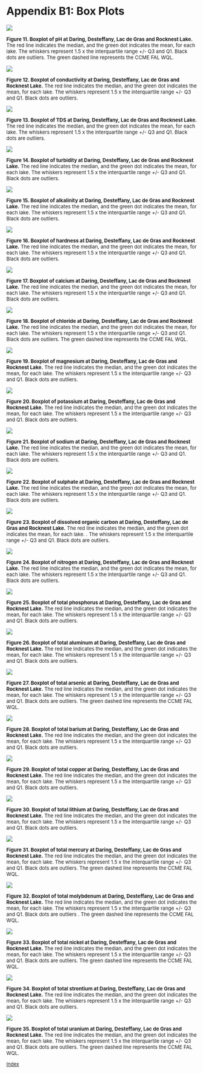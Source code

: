 # Appendix B1: Box Plots

<img src="pHBox.png">
  
<font size="-1"> **Figure 11. Boxplot of pH at Daring, Desteffany, Lac de Gras and Rocknest Lake.** The red line indicates the median, and the green dot indicates the mean, for each lake. The whiskers represent 1.5 x the interquartile range +/- Q3 and Q1. Black dots are outliers. The green dashed line represents the CCME FAL WQL.

<img src="ConductivityBox.png">
  
<font size="-1"> **Figure 12. Boxplot of conductivity at Daring, Desteffany, Lac de Gras and Rocknest Lake.** The red line indicates the median, and the green dot indicates the mean, for each lake. The whiskers represent 1.5 x the interquartile range +/- Q3 and Q1. Black dots are outliers.

<img src="TDSBox.png">
  
<font size="-1"> **Figure 13. Boxplot of TDS at Daring, Desteffany, Lac de Gras and Rocknest Lake.** The red line indicates the median, and the green dot indicates the mean, for each lake. The whiskers represent 1.5 x the interquartile range +/- Q3 and Q1. Black dots are outliers.

<img src="TurbidityBox.png">
  
<font size="-1"> **Figure 14. Boxplot of turbidity at Daring, Desteffany, Lac de Gras and Rocknest Lake.** The red line indicates the median, and the green dot indicates the mean, for each lake. The whiskers represent 1.5 x the interquartile range +/- Q3 and Q1. Black dots are outliers.

<img src="AlkalinityBox.png">
  
<font size="-1"> **Figure 15. Boxplot of alkalinity at Daring, Desteffany, Lac de Gras and Rocknest Lake.** The red line indicates the median, and the green dot indicates the mean, for each lake. The whiskers represent 1.5 x the interquartile range +/- Q3 and Q1. Black dots are outliers.

<img src="HardnessBox.png">
  
<font size="-1"> **Figure 16. Boxplot of hardness at Daring, Desteffany, Lac de Gras and Rocknest Lake.** The red line indicates the median, and the green dot indicates the mean, for each lake. The whiskers represent 1.5 x the interquartile range +/- Q3 and Q1. Black dots are outliers.

<img src="CaBox.png">
  
<font size="-1"> **Figure 17. Boxplot of calcium at Daring, Desteffany, Lac de Gras and Rocknest Lake.** The red line indicates the median, and the green dot indicates the mean, for each lake. The whiskers represent 1.5 x the interquartile range +/- Q3 and Q1. Black dots are outliers.

<img src="ClBox.png">
  
<font size="-1"> **Figure 18. Boxplot of chloride at Daring, Desteffany, Lac de Gras and Rocknest Lake.** The red line indicates the median, and the green dot indicates the mean, for each lake. The whiskers represent 1.5 x the interquartile range +/- Q3 and Q1. Black dots are outliers. The green dashed line represents the CCME FAL WQL.

<img src="MgBox.png">
  
<font size="-1"> **Figure 19. Boxplot of magnesium at Daring, Desteffany, Lac de Gras and Rocknest Lake.** The red line indicates the
median, and the green dot indicates the mean, for each lake. The whiskers represent 1.5 x the interquartile range +/- Q3 and Q1.
Black dots are outliers.

<img src="KBox.png">
  
<font size="-1"> **Figure 20. Boxplot of potassium at Daring, Desteffany, Lac de Gras and Rocknest Lake.** The red line indicates the
median, and the green dot indicates the mean, for each lake. The whiskers represent 1.5 x the interquartile range +/- Q3 and Q1.
Black dots are outliers.

<img src="NaBox.png">
  
<font size="-1"> **Figure 21. Boxplot of sodium at Daring, Desteffany, Lac de Gras and Rocknest Lake.** The red line indicates the median, and the green dot indicates the mean, for each lake. The whiskers represent 1.5 x the interquartile range +/- Q3 and Q1. Black dots are outliers.

<img src="SO4Box.png">
  
<font size="-1"> **Figure 22. Boxplot of sulphate at Daring, Desteffany, Lac de Gras and Rocknest Lake.** The red line indicates the median, and the green dot indicates the mean, for each lake. The whiskers represent 1.5 x the interquartile range +/- Q3 and Q1. Black dots are outliers.

<img src="DOCBox.png">
  
<font size="-1"> **Figure 23. Boxplot of dissolved organic carbon at Daring, Desteffany, Lac de Gras and Rocknest Lake.** The red line indicates the median, and the green dot indicates the mean, for each lake. . The whiskers represent 1.5 x the interquartile range +/- Q3 and Q1. Black dots are outliers.

<img src="NBox.png">
  
<font size="-1"> **Figure 24. Boxplot of nitrogen at Daring, Desteffany, Lac de Gras and Rocknest Lake.** The red line indicates the
median, and the green dot indicates the mean, for each lake. The whiskers represent 1.5 x the interquartile range +/- Q3 and Q1.
Black dots are outliers.

<img src="PBox.png">
  
<font size="-1"> **Figure 25. Boxplot of total phosphorus at Daring, Desteffany, Lac de Gras and Rocknest Lake.** The red line indicates the median, and the green dot indicates the mean, for each lake. The whiskers represent 1.5 x the interquartile range +/- Q3 and Q1. Black dots are outliers.

<img src="AluminumBox.png">
  
<font size="-1"> **Figure 26. Boxplot of total aluminum at Daring, Desteffany, Lac de Gras and Rocknest Lake.** The red line indicates the median, and the green dot indicates the mean, for each lake. The whiskers represent 1.5 x the interquartile range +/- Q3 and Q1. Black dots are outliers.

<img src="ArsenicBox.png">
  
<font size="-1"> **Figure 27. Boxplot of total arsenic at Daring, Desteffany, Lac de Gras and Rocknest Lake.** The red line indicates the median, and the green dot indicates the mean, for each lake. The whiskers represent 1.5 x the interquartile range +/- Q3 and Q1. Black dots are outliers. The green dashed line represents the CCME FAL WQL.

<img src="BariumBox.png">
  
<font size="-1"> **Figure 28. Boxplot of total barium at Daring, Desteffany, Lac de Gras and Rocknest Lake.** The red line indicates the median, and the green dot indicates the mean, for each lake. The whiskers represent 1.5 x the interquartile range +/- Q3 and Q1. Black dots are outliers.

<img src="CopperBox.png">
  
<font size="-1"> **Figure 29. Boxplot of total copper at Daring, Desteffany, Lac de Gras and Rocknest Lake.** The red line indicates the median, and the green dot indicates the mean, for each lake. The whiskers represent 1.5 x the interquartile range +/- Q3 and Q1. Black dots are outliers.

<img src="LithiumBox.png">
  
<font size="-1"> **Figure 30. Boxplot of total lithium at Daring, Desteffany, Lac de Gras and Rocknest Lake.** The red line indicates the median, and the green dot indicates the mean, for each lake. The whiskers represent 1.5 x the interquartile range +/- Q3 and Q1. Black dots are outliers.

<img src="MercuryBox.png">
  
<font size="-1"> **Figure 31. Boxplot of total mercury at Daring, Desteffany, Lac de Gras and Rocknest Lake.** The red line indicates the median, and the green dot indicates the mean, for each lake. The whiskers represent 1.5 x the interquartile range +/- Q3 and Q1. Black dots are outliers. The green dashed line represents the CCME FAL WQL.

<img src="MolybdenumBox.png">
  
<font size="-1"> **Figure 32. Boxplot of total molybdenum at Daring, Desteffany, Lac de Gras and Rocknest Lake.** The red line indicates the median, and the green dot indicates the mean, for each lake. The whiskers represent 1.5 x the interquartile range +/- Q3 and Q1. Black dots are outliers . The green dashed line represents the CCME FAL WQL.

<img src="NickelBox.png">
  
<font size="-1"> **Figure 33. Boxplot of total nickel at Daring, Desteffany, Lac de Gras and Rocknest Lake.** The red line indicates the median, and the green dot indicates the mean, for each lake. The whiskers represent 1.5 x the interquartile range +/- Q3 and Q1. Black dots are outliers. The green dashed line represents the CCME FAL WQL.

<img src="StrontiumBox.png">
  
<font size="-1"> **Figure 34. Boxplot of total strontium at Daring, Desteffany, Lac de Gras and Rocknest Lake.** The red line indicates the median, and the green dot indicates the mean, for each lake. The whiskers represent 1.5 x the interquartile range +/- Q3 and Q1. Black dots are outliers.

<img src="UraniumBox.png">
  
<font size="-1"> **Figure 35. Boxplot of total uranium at Daring, Desteffany, Lac de Gras and Rocknest Lake.** The red line indicates the median, and the green dot indicates the mean, for each lake. The whiskers represent 1.5 x the interquartile range +/- Q3 and Q1. Black dots are outliers. The green dashed line represents the CCME FAL WQL.

[Index](index.md)
